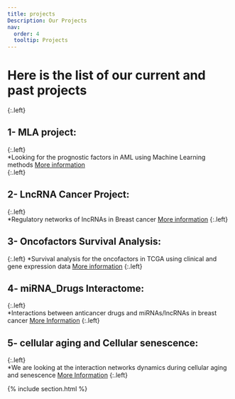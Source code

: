 ```yaml
---
title: projects
Description: Our Projects
nav:
  order: 4
  tooltip: Projects
---
```


# Here is the list of our current and past projects  


{:.left}  
## 1- MLA project:
{:.left}  
*Looking for the prognostic factors in AML using Machine Learning methods [More information](https://fallahi-bioinformatics-lab.github.io/Melanoma-Cancer-marker-prediction/)  
{:.left}
## 2- LncRNA Cancer Project:
{:.left}  
*Regulatory networks of lncRNAs in Breast cancer [More information](https://fallahi-bioinformatics-lab.github.io/LncRNAs_in_Cancer/)
{:.left} 
## 3- Oncofactors Survival Analysis:
{:.left} 
*Survival analysis for the oncofactors in TCGA using clinical and gene expression data [More information](https://fallahi-bioinformatics-lab.github.io/OncoFactors_SA/)
{:.left} 
## 4- miRNA_Drugs Interactome:
{:.left}  
*Interactions between anticancer drugs and miRNAs/lncRNAs in breast cancer [More Information](https://fallahi-bioinformatics-lab.github.io/miRNA_Drugs-Interactome/)
{:.left} 
## 5- cellular aging and Cellular senescence:
{:.left}  
*We are looking at the interaction networks dynamics during cellular aging and senescence [More Information](https://fallahi-bioinformatics-lab.github.io/Cellular-Aging/)
{:.left} 

{% include section.html %}
